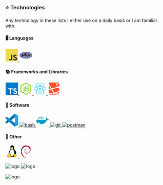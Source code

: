 <!--
**rafaaelrosa/rafaaelrosa** is a ✨ _special_ ✨ repository because its `README.md` (this file) appears on your GitHub profile.

Here are some ideas to get you started:

- 🔭 I’m currently working on ...
- 🌱 I’m currently learning ...
- 👯 I’m looking to collaborate on ...
- 🤔 I’m looking for help with ...
- 💬 Ask me about ...
- 📫 How to reach me: ...
- 😄 Pronouns: ...
- ⚡ Fun fact: ...
-->

### ⭐ Technologies
Any technology in these lists I either use on a daily basis or I am familiar with.
<p align="left">
  <h4>🖥 Languages</h4>
  <p align="left">
    <span></span>
    <a href="https://developer.mozilla.org/en-US/docs/Web/JavaScript" target="_blank">
        <img 
            src="https://raw.githubusercontent.com/devicons/devicon/master/icons/javascript/javascript-original.svg" 
            alt="javascript" 
            width="40"
            height="40"
        />
    </a>
    <span></span>
    <a href="https://www.php.net" target="_blank">
        <img 
            src="https://raw.githubusercontent.com/devicons/devicon/master/icons/php/php-original.svg" 
            alt="php" 
            width="40" 
            height="40"
        />
    </a>
  </p>
  <h4>📚 Frameworks and Libraries</h4>
  <p align="left">
    <a href="https://www.typescriptlang.org/" target="_blank">
		<img 
            src="https://raw.githubusercontent.com/devicons/devicon/master/icons/typescript/typescript-plain.svg" 
            alt="react" 
            width="40" 
            height="40"
        />
	</a>
    <span></span>
    <a href="https://nodejs.org/" target="_blank">
		<img 
            src="https://raw.githubusercontent.com/devicons/devicon/master/icons/nodejs/nodejs-original.svg" 
            alt="react" 
            width="40" 
            height="40"
        />
	</a>
    <span></span>
  	<a href="https://reactjs.org/" target="_blank">
		<img 
            src="https://raw.githubusercontent.com/devicons/devicon/master/icons/react/react-original.svg" 
            alt="react" 
            width="40" 
            height="40"
        />
	</a>
    <span></span>
      	<a href="https://laravel.com/" target="_blank">
		<img 
            src="https://raw.githubusercontent.com/devicons/devicon/master/icons/laravel/laravel-plain-wordmark.svg" 
            alt="laravel" 
            width="40" 
            height="40"
        />
	</a>
    <span></span>
  </p>
  <h4>💾 Software</h4>
  <p align="left">
  	<a href="https://code.visualstudio.com/" target="_blank">
		<img 
            src="https://raw.githubusercontent.com/devicons/devicon/master/icons/vscode/vscode-original.svg" 
            alt="vscode" 
            width="40" 
            height="40"
        />
	</a>
	<a href="https://www.gnu.org/software/bash/" target="_blank">
		<img 
            src="https://www.vectorlogo.zone/logos/gnu_bash/gnu_bash-icon.svg" 
            alt="bash" 
            width="40" 
            height="40"
        />
	</a>
	<a href="https://www.docker.com/" target="_blank">
		<img 
            src="https://raw.githubusercontent.com/devicons/devicon/master/icons/docker/docker-plain.svg" 
            alt="docker" 
            width="40" 
            height="40"
        />
	</a>
	<a href="https://git-scm.com/" target="_blank">
		<img 
            src="https://www.vectorlogo.zone/logos/git-scm/git-scm-icon.svg" 
            alt="git" 
            width="40" 
            height="40"
        />
	</a>
	<a href="https://postman.com" target="_blank">
		<img 
            src="https://www.vectorlogo.zone/logos/getpostman/getpostman-icon.svg" 
            alt="postman" 
            width="40" 
            height="40"
        />
	</a>
</p>
  <h4>💠 Other</h4>
   <p align="left">
    <a href="https://www.linux.org/" target="_blank">
        <img 
            src="https://raw.githubusercontent.com/devicons/devicon/master/icons/linux/linux-original.svg" 
            alt="linux" 
            width="40" 
            height="40"
        />
    </a>
        <a href="https://www.debian.org//" target="_blank">
        <img 
            src="https://raw.githubusercontent.com/devicons/devicon/master/icons/debian/debian-original.svg" 
            alt="debian" 
            width="40" 
            height="40"
        />
    </a>
  </p>
  
<p>
	<img 
        src="https://github-readme-stats.vercel.app/api/top-langs/?username=rafaaelrosa&theme=dark"
        alt="logo"
        height="220"
    />
	<img
        src="https://github-readme-stats.vercel.app/api?username=rafaaelrosa&show_icons=true&theme=dark&count_private=true"
        alt="logo" 
        height="220"
    />
</p>
<p>
    <img 
        src="https://github-profile-trophy.vercel.app/?username=rafaaelrosa&theme=flat&column=7&margin-w=10" 
        alt="logo" 
        height="160" 
        align="center"
    />
</p>